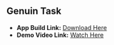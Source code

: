 ## Genuin Task

- **App Build Link:** [Download Here](https://drive.google.com/file/d/12DteUZZNaWAJ3-ivHNkI4HZMLT9pSg3e/view?usp=sharing)
- **Demo Video Link:** [Watch Here](https://drive.google.com/file/d/1GTAFaRY-jlJZSSGagRiF8VtOBOEit66S/view?usp=sharing)
